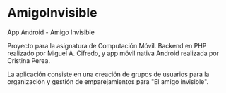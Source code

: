 # AmigoInvisible
App Android - Amigo Invisible

Proyecto para la asignatura de Computación Móvil. Backend en PHP realizado por Miguel A. Cifredo, y app móvil nativa Android realizada por Cristina Perea.

La aplicación consiste en una creación de grupos de usuarios para la organización y gestión de emparejamientos para "El amigo invisible".
